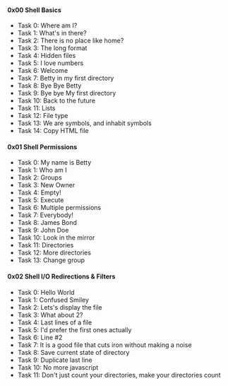 <h4>0x00 Shell Basics</h4>

* Task 0: Where am I?
* Task 1: What's in there?
* Task 2: There is no place like home?
* Task 3: The long format
* Task 4: Hidden files
* Task 5: I love numbers
* Task 6: Welcome
* Task 7: Betty in my first directory
* Task 8: Bye Bye Betty
* Task 9: Bye bye My first directory
* Task 10: Back to the future
* Task 11: Lists
* Task 12: File type
* Task 13: We are symbols, and inhabit symbols
* Task 14: Copy HTML file

<h4>0x01 Shell Permissions</h4>

* Task 0: My name is Betty
* Task 1: Who am I
* Task 2: Groups
* Task 3: New Owner
* Task 4: Empty!
* Task 5: Execute
* Task 6: Multiple permissions
* Task 7: Everybody!
* Task 8: James Bond
* Task 9: John Doe
* Task 10: Look in the mirror
* Task 11: Directories
* Task 12: More directories
* Task 13: Change group

<h4>0x02 Shell I/O Redirections & Filters</h4>

* Task 0: Hello World
* Task 1: Confused Smiley
* Task 2: Lets's display the file
* Task 3: What about 2?
* Task 4: Last lines of a file
* Task 5: I'd prefer the first ones actually
* Task 6: Line #2
* Task 7: It is a good file that cuts iron without making a noise
* Task 8: Save current state of directory
* Task 9: Duplicate last line
* Task 10: No more javascript
* Task 11: Don't just count your directories, make your directories count
